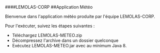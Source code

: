 ####LEMOLAS-CORP
##Application Météo

Bienvenue dans l'application météo produite par l'équipe LEMOLAS-CORP.

Pour l'exécuter, suivez les étapes suivantes : 

- Téléchargez LEMOLAS-METEO.zip
- Décompressez l'archive dans un dossier quelconque
- Exécutez LEMOLAS-METEO.jar avec au minimum Java 8.

